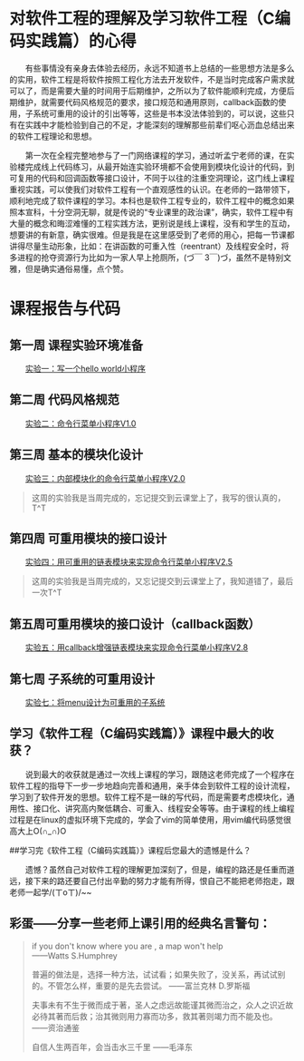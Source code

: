 

# 对软件工程的理解及学习软件工程（C编码实践篇）的心得

　　有些事情没有亲身去体验去经历，永远不知道书上总结的一些思想方法是多么的实用，软件工程是将软件按照工程化方法去开发软件，不是当时完成客户需求就可以了，而是需要大量的时间用于后期维护，之所以为了软件能顺利完成，方便后期维护，就需要代码风格规范的要求，接口规范和通用原则，callback函数的使用，子系统可重用的设计的引出等等，这些是书本没法体验到的，可以说，这些只有在实践中才能检验到自己的不足，才能深刻的理解那些前辈们呕心沥血总结出来的软件工程理论和思想。

　　第一次在全程完整地参与了一门网络课程的学习，通过听孟宁老师的课，在实验楼完成线上代码练习，从最开始连实验环境都不会使用到模块化设计的代码，到可复用的代码和回调函数等接口设计，不同于以往的注重空洞理论，这门线上课程重视实践，可以使我们对软件工程有一个直观感性的认识。在老师的一路带领下，顺利地完成了软件课程的学习。本科也是软件工程专业的，软件工程中的概念如果照本宣科，十分空洞无聊，就是传说的“专业课里的政治课”，确实，软件工程中有大量的概念和晦涩难懂的工程实践方法，更别说是线上课程，没有和学生的互动，想要讲的有新意，确实很难。但是我是在这里感受到了老师的用心，把每一节课都讲得尽量生动形象，比如：在讲函数的可重入性（reentrant）及线程安全时，将多进程的抢夺资源行为比如为一家人早上抢厕所，(づ￣ 3￣)づ，虽然不是特别文雅，但是确实通俗易懂，点个赞。


# 课程报告与代码

## 第一周 课程实验环境准备

　　[实验一：写一个hello world小程序](https://www.shiyanlou.com/courses/reports/1244290)
 

## 第二周 代码风格规范

　　[实验二：命令行菜单小程序V1.0](https://www.shiyanlou.com/courses/reports/1245011)
 

## 第三周 基本的模块化设计

　　[实验三：内部模块化的命令行菜单小程序V2.0](https://www.shiyanlou.com/courses/reports/1245510)

> 这周的实验我是当周完成的，忘记提交到云课堂上了，我写的很认真的，T^T

 
## 第四周 可重用模块的接口设计

　　[实验四：用可重用的链表模块来实现命令行菜单小程序V2.5](https://www.shiyanlou.com/courses/reports/1246372)

> 这周的实验我是当周完成的，又忘记提交到云课堂上了，我知道错了，最后一次T^T

## 第五周可重用模块的接口设计（callback函数）

　　[实验五：用callback增强链表模块来实现命令行菜单小程序V2.8](https://www.shiyanlou.com/courses/reports/1247176)
 
## 第七周 子系统的可重用设计

　　[实验七：将menu设计为可重用的子系统](https://www.shiyanlou.com/courses/reports/1248228)


## 学习《软件工程（C编码实践篇）》课程中最大的收获？
　　说到最大的收获就是通过一次线上课程的学习，跟随这老师完成了一个程序在软件工程的指导下一步一步地趋向完善和通用，亲手体会到软件工程的设计流程，学习到了软件开发的思想。软件工程不是一昧的写代码，而是需要考虑模块化，通用性、接口化、讲究高内聚低耦合、可重入、线程安全等等。由于课程的线上编程过程是在linux的虚拟环境下完成的，学会了vim的简单使用，用vim编代码感觉很高大上O(∩_∩)O

##学习完《软件工程（C编码实践篇）》课程后您最大的遗憾是什么？

　　遗憾？虽然自己对软件工程的理解更加深刻了，但是，编程的路还是任重而道远，接下来的路还要自己付出辛勤的努力才能有所得，恨自己不能把老师抱走，跟老师一起学/(ㄒoㄒ)/~~

## 彩蛋——分享一些老师上课引用的经典名言警句：

> if you don't know where you are , a map won't help  
> ——Watts S.Humphrey
> 
> 普遍的做法是，选择一种方法，试试看；如果失败了，没关系，再试试别的。不管怎么样，重要的是先去尝试。
> ——富兰克林 D.罗斯福
> 
> 夫事未有不生于微而成于著，圣人之虑远故能谨其微而治之，众人之识近故必待其著而后救；治其微则用力寡而功多，救其著则竭力而不能及也。
> ——资治通鉴
> 
> 自信人生两百年，会当击水三千里 
> ——毛泽东
